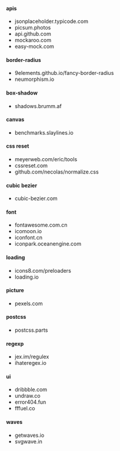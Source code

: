 #### apis

- jsonplaceholder.typicode.com
- picsum.photos
- api.github.com
- mockaroo.com
- easy-mock.com

#### border-radius

- 9elements.github.io/fancy-border-radius
- neumorphism.io

#### box-shadow

- shadows.brumm.af

#### canvas

- benchmarks.slaylines.io

#### css reset

- meyerweb.com/eric/tools
- cssreset.com
- github.com/necolas/normalize.css

#### cubic bezier

- cubic-bezier.com

#### font

- fontawesome.com.cn
- icomoon.io
- iconfont.cn
- iconpark.oceanengine.com

#### loading

- icons8.com/preloaders
- loading.io

#### picture

- pexels.com

#### postcss

- postcss.parts

#### regexp

- jex.im/regulex
- ihateregex.io

#### ui

- dribbble.com
- undraw.co
- error404.fun
- fffuel.co

#### waves

- getwaves.io
- svgwave.in